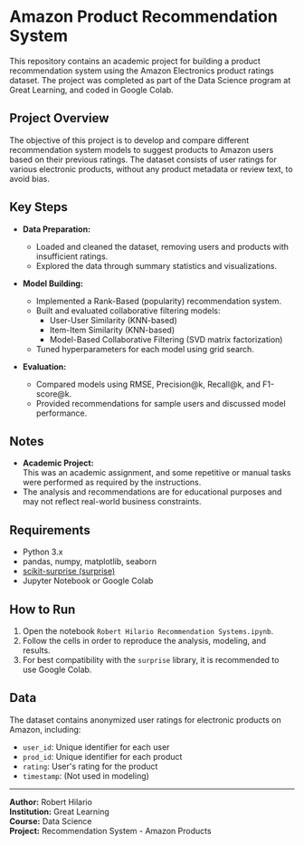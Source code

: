 # Amazon Product Recommendation System

This repository contains an academic project for building a product recommendation system using the Amazon Electronics product ratings dataset. The project was completed as part of the Data Science program at Great Learning, and coded in  Google Colab.

## Project Overview

The objective of this project is to develop and compare different recommendation system models to suggest products to Amazon users based on their previous ratings. The dataset consists of user ratings for various electronic products, without any product metadata or review text, to avoid bias.

## Key Steps

- **Data Preparation:**  
  - Loaded and cleaned the dataset, removing users and products with insufficient ratings.
  - Explored the data through summary statistics and visualizations.

- **Model Building:**  
  - Implemented a Rank-Based (popularity) recommendation system.
  - Built and evaluated collaborative filtering models:
    - User-User Similarity (KNN-based)
    - Item-Item Similarity (KNN-based)
    - Model-Based Collaborative Filtering (SVD matrix factorization)
  - Tuned hyperparameters for each model using grid search.

- **Evaluation:**  
  - Compared models using RMSE, Precision@k, Recall@k, and F1-score@k.
  - Provided recommendations for sample users and discussed model performance.

## Notes

- **Academic Project:**  
  This was an academic assignment, and some repetitive or manual tasks were performed as required by the instructions.
- The analysis and recommendations are for educational purposes and may not reflect real-world business constraints.

## Requirements

- Python 3.x
- pandas, numpy, matplotlib, seaborn
- [scikit-surprise (surprise)](http://surpriselib.com/)
- Jupyter Notebook or Google Colab

## How to Run

1. Open the notebook `Robert Hilario Recommendation Systems.ipynb`.
2. Follow the cells in order to reproduce the analysis, modeling, and results.
3. For best compatibility with the `surprise` library, it is recommended to use Google Colab.

## Data

The dataset contains anonymized user ratings for electronic products on Amazon, including:
- `user_id`: Unique identifier for each user
- `prod_id`: Unique identifier for each product
- `rating`: User's rating for the product
- `timestamp`: (Not used in modeling)

---

**Author:** Robert Hilario  
**Institution:** Great Learning  
**Course:** Data Science  
**Project:** Recommendation System - Amazon Products